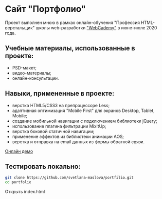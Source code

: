 # Сайт "Портфолио"

  Проект выполнен мною в рамках онлайн-обучения "Профессия HTML-верстальщик" школы web-разработки ["WebCademy"](https://webcademy.ru/ "Сайт WebCademy") в июне-июле 2020 года.
## Учебные материалы, использованные в проекте:
+ PSD-макет;
+ видео-материалы;
+ онлайн-консультации.
## Навыки, примененные в проекте:
+ верстка HTML5/CSS3 на препроцессоре Less;
+ адаптивная оптимизация "Mobile First" для экранов Desktop, Tablet, Mobile;
+ создание мобильной навигации с подключением библиотеки jQuery;
+ использование плагина фильтрации MixItUp;
+ верстка боковой статичной навигации;
+ применение эффектов из библиотеки анимации AOS;
+ верстка и отправка на email данных из формы обратной связи.

[Онлайн демо](https://svetlana-maslova.github.io/portfilio/ "Лендинг Портфолио")
## Тестировать локально:
```sh
git clone https://github.com/svetlana-maslova/portfilio.git
cd portfolio
```
  Открыть index.html
